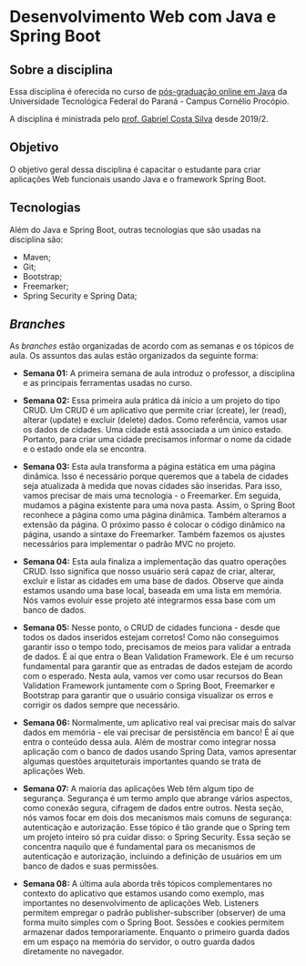 # Desenvolvimento Web com Java e Spring Boot

## Sobre a disciplina

Essa disciplina é oferecida no curso de [pós-graduação online em Java](http://pos-graduacao-ead.cp.utfpr.edu.br/java/)
da Universidade Tecnológica Federal do Paraná - Campus Cornélio Procópio.

A disciplina é ministrada pelo [prof. Gabriel Costa Silva](https://gabrielcostasilva.github.io/personal-website/) desde
2019/2.

## Objetivo

O objetivo geral dessa disciplina é capacitar o estudante para criar aplicações Web funcionais usando Java e o framework
Spring Boot.

## Tecnologias

Além do Java e Spring Boot, outras tecnologias que são usadas na disciplina são:

- Maven;
- Git;
- Bootstrap;
- Freemarker;
- Spring Security e Spring Data;

## _Branches_

As _branches_ estão organizadas de acordo com as semanas e os tópicos de aula. Os assuntos das aulas estão organizados
da seguinte forma:

- __Semana 01:__ A primeira semana de aula introduz o professor, a disciplina e as principais ferramentas usadas no
  curso.

- __Semana 02:__ Essa primeira aula prática dá início a um projeto do tipo CRUD. Um CRUD é um aplicativo que permite
  criar (create), ler (read), alterar (update) e excluir (delete) dados. Como referência, vamos usar os dados de
  cidades. Uma cidade está associada a um único estado. Portanto, para criar uma cidade precisamos informar o nome da
  cidade e o estado onde ela se encontra.

- __Semana 03:__ Esta aula transforma a página estática em uma página dinâmica. Isso é necessário porque queremos que a
  tabela de cidades seja atualizada à medida que novas cidades são inseridas. Para isso, vamos precisar de mais uma
  tecnologia - o Freemarker. Em seguida, mudamos a página existente para uma nova pasta. Assim, o Spring Boot reconhece
  a página como uma página dinâmica. Também alteramos a extensão da página. O próximo passo é colocar o código dinâmico
  na página, usando a sintaxe do Freemarker. Também fazemos os ajustes necessários para implementar o padrão MVC no
  projeto.

- __Semana 04:__ Esta aula finaliza a implementação das quatro operações CRUD. Isso significa que nosso usuário será
  capaz de criar, alterar, excluir e listar as cidades em uma base de dados. Observe que ainda estamos usando uma base
  local, baseada em uma lista em memória. Nós vamos evoluir esse projeto até integrarmos essa base com um banco de
  dados.

- __Semana 05:__ Nesse ponto, o CRUD de cidades funciona - desde que todos os dados inseridos estejam corretos! Como não
  conseguimos garantir isso o tempo todo, precisamos de meios para validar a entrada de dados. É aí que entra o Bean
  Validation Framework. Ele é um recurso fundamental para garantir que as entradas de dados estejam de acordo com o
  esperado. Nesta aula, vamos ver como usar recursos do Bean Validation Framework juntamente com o Spring Boot,
  Freemarker e Bootstrap para garantir que o usuário consiga visualizar os erros e corrigir os dados sempre que
  necessário.

- __Semana 06:__ Normalmente, um aplicativo real vai precisar mais do salvar dados em memória - ele vai precisar de
  persistência em banco! É aí que entra o conteúdo dessa aula. Além de mostrar como integrar nossa aplicação com o banco
  de dados usando Spring Data, vamos apresentar algumas questões arquiteturais importantes quando se trata de aplicações
  Web.

- __Semana 07:__ A maioria das aplicações Web têm algum tipo de segurança. Segurança é um termo amplo que abrange vários
  aspectos, como conexão segura, cifragem de dados entre outros. Nesta seção, nós vamos focar em dois dos mecanismos
  mais comuns de segurança: autenticação e autorização. Esse tópico é tão grande que o Spring tem um projeto inteiro só
  pra cuidar disso: o Spring Security. Essa seção se concentra naquilo que é fundamental para os mecanismos de
  autenticação e autorização, incluindo a definição de usuários em um banco de dados e suas permissões.

- __Semana 08:__ A última aula aborda três tópicos complementares no contexto do aplicativo que estamos usando como
  exemplo, mas importantes no desenvolvimento de aplicações Web. Listeners permitem empregar o padrão
  publisher-subscriber (observer) de uma forma muito simples com o Spring Boot. Sessões e cookies permitem armazenar
  dados temporariamente. Enquanto o primeiro guarda dados em um espaço na memória do servidor, o outro guarda dados
  diretamente no navegador.
